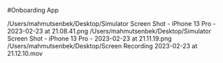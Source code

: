 #Onboarding App


/Users/mahmutsenbek/Desktop/Simulator Screen Shot - iPhone 13 Pro - 2023-02-23 at 21.08.41.png /Users/mahmutsenbek/Desktop/Simulator Screen Shot - iPhone 13 Pro - 2023-02-23 at 21.11.19.png
/Users/mahmutsenbek/Desktop/Screen Recording 2023-02-23 at 21.12.10.mov
